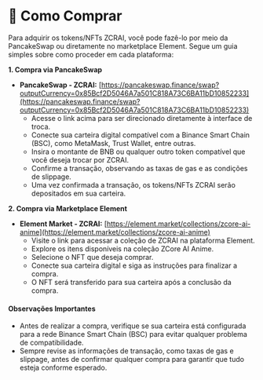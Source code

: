 # 🛒 Como Comprar

Para adquirir os tokens/NFTs ZCRAI, você pode fazê-lo por meio da PancakeSwap ou diretamente no marketplace Element. Segue um guia simples sobre como proceder em cada plataforma:

**1. Compra via PancakeSwap**

* **PancakeSwap - ZCRAI:** [https://pancakeswap.finance/swap?outputCurrency=0x85Bcf2D5046A7a501C818A73C6BA11bD10852233](https://pancakeswap.finance/swap?outputCurrency=0x85Bcf2D5046A7a501C818A73C6BA11bD10852233)
  * Acesse o link acima para ser direcionado diretamente à interface de troca.
  * Conecte sua carteira digital compatível com a Binance Smart Chain (BSC), como MetaMask, Trust Wallet, entre outras.
  * Insira o montante de BNB ou qualquer outro token compatível que você deseja trocar por ZCRAI.
  * Confirme a transação, observando as taxas de gas e as condições de slippage.
  * Uma vez confirmada a transação, os tokens/NFTs ZCRAI serão depositados em sua carteira.

**2. Compra via Marketplace Element**

* **Element Market - ZCRAI:** [https://element.market/collections/zcore-ai-anime](https://element.market/collections/zcore-ai-anime)
  * Visite o link para acessar a coleção de ZCRAI na plataforma Element.
  * Explore os itens disponíveis na coleção ZCore AI Anime.
  * Selecione o NFT que deseja comprar.
  * Conecte sua carteira digital e siga as instruções para finalizar a compra.
  * O NFT será transferido para sua carteira após a conclusão da compra.

#### Observações Importantes

* Antes de realizar a compra, verifique se sua carteira está configurada para a rede Binance Smart Chain (BSC) para evitar qualquer problema de compatibilidade.
* Sempre revise as informações de transação, como taxas de gas e slippage, antes de confirmar qualquer compra para garantir que tudo esteja conforme esperado.
